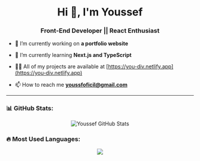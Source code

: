 <h1 align="center">Hi 👋, I'm Youssef</h1>
<h3 align="center">Front-End Developer || React Enthusiast</h3>

- 🔭 I’m currently working on **a portfolio website**

- 🌱 I’m currently learning **Next.js and TypeScript**

- 👨‍💻 All of my projects are available at [https://you-div.netlify.app](https://you-div.netlify.app)

- 📫 How to reach me **youssfoficil@gmail.com**

---

### 📊 GitHub Stats:
<p align="center">
  <img src="https://github-readme-stats.vercel.app/api?username=YoussefDev&show_icons=true&theme=radical" alt="Youssef GitHub Stats" />
</p>

### 🔥 Most Used Languages:
<p align="center">
  <img src="https://github-readme-stats.vercel.app/api/top-langs/?username=YoussefDev&layout=compact&theme=radical" />
</p>
